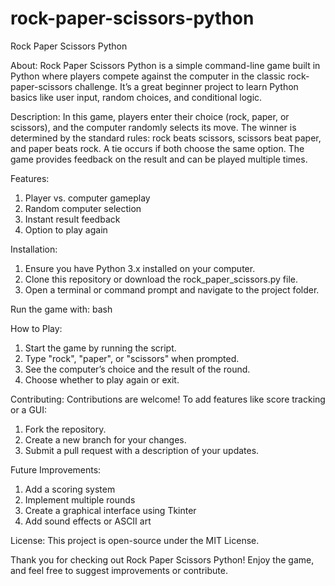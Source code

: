 ﻿# rock-paper-scissors-python
Rock Paper Scissors Python

About:
Rock Paper Scissors Python is a simple command-line game built in Python where players compete against the computer in the classic rock-paper-scissors challenge. It’s a great beginner project to learn Python basics like user input, random choices, and conditional logic.

Description:
In this game, players enter their choice (rock, paper, or scissors), and the computer randomly selects its move. The winner is determined by the standard rules: rock beats scissors, scissors beat paper, and paper beats rock. A tie occurs if both choose the same option. The game provides feedback on the result and can be played multiple times.

Features:
1. Player vs. computer gameplay
2. Random computer selection
3. Instant result feedback
4. Option to play again

Installation:
1. Ensure you have Python 3.x installed on your computer.
2. Clone this repository or download the rock_paper_scissors.py file.
3. Open a terminal or command prompt and navigate to the project folder.

Run the game with:
bash

How to Play:
1. Start the game by running the script.
2. Type "rock", "paper", or "scissors" when prompted.
3. See the computer’s choice and the result of the round.
4. Choose whether to play again or exit.

Contributing:
Contributions are welcome! To add features like score tracking or a GUI:
1. Fork the repository.
2. Create a new branch for your changes.
3. Submit a pull request with a description of your updates.

Future Improvements:
1. Add a scoring system
2. Implement multiple rounds
3. Create a graphical interface using Tkinter
4. Add sound effects or ASCII art

License:
This project is open-source under the MIT License.

Thank you for checking out Rock Paper Scissors Python! Enjoy the game, and feel free to suggest improvements or contribute.
